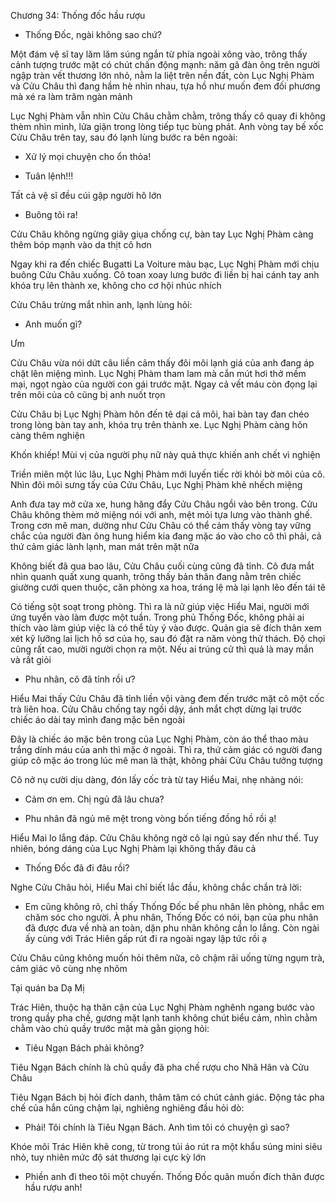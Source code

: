 




Chương 34: Thống đốc hầu rượu

- Thống Đốc, ngài không sao chứ?

Một đám vệ sĩ tay lăm lăm súng ngắn từ phía ngoài xông vào, trông thấy cảnh tượng trước mặt có chút chấn động mạnh: năm gã đàn ông trên người ngập tràn vết thương lớn nhỏ, nằm la liệt trên nền đất, còn Lục Nghị Phàm và Cửu Châu thì đang hầm hè nhìn nhau, tựa hồ như muốn đem đối phương mà xé ra làm trăm ngàn mảnh

Lục Nghị Phàm vẫn nhìn Cửu Châu chằm chằm, trông thấy cô quay đi không thèm nhìn mình, lửa giận trong lòng tiếp tục bùng phát. Anh vòng tay bế xốc Cửu Châu trên tay, sau đó lạnh lùng bước ra bên ngoài:

- Xử lý mọi chuyện cho ổn thỏa!

- Tuân lệnh!!!

Tất cả vệ sĩ đều cúi gập người hô lớn

- Buông tôi ra!

Cửu Châu không ngừng giãy giụa chống cự, bàn tay Lục Nghị Phàm càng thêm bóp mạnh vào da thịt cô hơn

Ngay khi ra đến chiếc Bugatti La Voiture màu bạc, Lục Nghị Phàm mới chịu buông Cửu Châu xuống. Cô toan xoay lưng bước đi liền bị hai cánh tay anh khóa trụ lên thành xe, không cho cơ hội nhúc nhích

Cửu Châu trừng mắt nhìn anh, lạnh lùng hỏi:

- Anh muốn gì?

Ưm

Cửu Châu vừa nói dứt câu liền cảm thấy đôi môi lạnh giá của anh đang áp chặt lên miệng mình. Lục Nghị Phàm tham lam mà cắn mút hơi thở mềm mại, ngọt ngào của người con gái trước mặt. Ngay cả vết máu còn đọng lại trên môi của cô cũng bị anh nuốt trọn

Cửu Châu bị Lục Nghị Phàm hôn đến tê dại cả môi, hai bàn tay đan chéo trong lòng bàn tay anh, khóa trụ trên thành xe. Lục Nghị Phàm càng hôn càng thêm nghiện

Khốn khiếp! Mùi vị của người phụ nữ này quả thực khiến anh chết vì nghiện

Triền miên một lúc lâu, Lục Nghị Phàm mới luyến tiếc rời khỏi bờ môi của cô. Nhìn đôi môi sưng tấy của Cửu Châu, Lục Nghị Phàm khẽ nhếch miệng

Anh đưa tay mở cửa xe, hung hăng đẩy Cửu Châu ngồi vào bên trong. Cửu Châu không thèm mở miệng nói với anh, mệt mỏi tựa lưng vào thành ghế. Trong cơn mê man, dường như Cửu Châu có thể cảm thấy vòng tay vững chắc của người đàn ông hung hiểm kia đang mặc áo vào cho cô thì phải, cả thứ cảm giác lành lạnh, man mát trên mặt nữa

Không biết đã qua bao lâu, Cửu Châu cuối cùng cũng đã tỉnh. Cô đưa mắt nhìn quanh quất xung quanh, trông thấy bản thân đang nằm trên chiếc giường cưới quen thuộc, căn phòng xa hoa, tráng lệ mà lại lạnh lẽo đến tái tê

Có tiếng sột soạt trong phòng. Thì ra là nữ giúp việc Hiểu Mai, người mới ứng tuyển vào làm được một tuần. Trong phủ Thống Đốc, không phải ai thích vào làm giúp việc là có thể tùy ý vào được. Quản gia sẽ đích thân xem xét kỹ lưỡng lai lịch hồ sơ của họ, sau đó đặt ra năm vòng thử thách. Độ chọi cũng rất cao, mười người chọn ra một. Nếu ai trúng cử thì quả là may mắn và rất giỏi

- Phu nhân, cô đã tỉnh rồi ư?

Hiểu Mai thấy Cửu Châu đã tỉnh liền vội vàng đem đến trước mặt cô một cốc trà liên hoa. Cửu Châu chống tay ngồi dậy, ánh mắt chợt dừng lại trước chiếc áo dài tay mình đang mặc bên ngoài

Đây là chiếc áo mặc bên trong của Lục Nghị Phàm, còn áo thể thao màu trắng dính máu của anh thì mặc ở ngoài. Thì ra, thứ cảm giác có người đang giúp cô mặc áo trong lúc mê man là thật, không phải Cửu Châu tưởng tượng

Cô nở nụ cười dịu dàng, đón lấy cốc trà từ tay Hiểu Mai, nhẹ nhàng nói:

- Cảm ơn em. Chị ngủ đã lâu chưa?

- Phu nhân đã ngủ mê mệt trong vòng bốn tiếng đồng hồ rồi ạ!

Hiểu Mai lo lắng đáp. Cửu Châu không ngờ cô lại ngủ say đến như thế. Tuy nhiên, bóng dáng của Lục Nghị Phàm lại không thấy đâu cả

- Thống Đốc đã đi đâu rồi?

Nghe Cửu Châu hỏi, Hiểu Mai chỉ biết lắc đầu, không chắc chắn trả lời:

- Em cũng không rõ, chỉ thấy Thống Đốc bế phu nhân lên phòng, nhắc em chăm sóc cho người. À phu nhân, Thống Đốc có nói, bạn của phu nhân đã được đưa về nhà an toàn, dặn phu nhân không cần lo lắng. Còn ngài ấy cùng với Trác Hiên gấp rút đi ra ngoài ngay lập tức rồi ạ

Cửu Châu cũng không muốn hỏi thêm nữa, cô chậm rãi uống từng ngụm trà, cảm giác vô cùng nhẹ nhõm

Tại quán ba Dạ Mị

Trác Hiên, thuộc hạ thân cận của Lục Nghị Phàm nghênh ngang bước vào trong quầy pha chế, gương mặt lạnh tanh không chút biểu cảm, nhìn chằm chằm vào chủ quầy trước mặt mà gằn giọng hỏi:

- Tiêu Ngạn Bách phải không?

Tiêu Ngạn Bách chính là chủ quầy đã pha chế rượu cho Nhã Hân và Cửu Châu

Tiêu Ngạn Bách bị hỏi đích danh, thâm tâm có chút cảnh giác. Động tác pha chế của hắn cũng chậm lại, nghiêng nghiêng đầu hỏi dò:

- Phải! Tôi chính là Tiêu Ngạn Bách. Anh tìm tôi có chuyện gì sao?

Khóe môi Trác Hiên khẽ cong, từ trong túi áo rút ra một khẩu súng mini siêu nhỏ, tuy nhiên mức độ sát thương lại cực kỳ lớn

- Phiền anh đi theo tôi một chuyến. Thống Đốc quân muốn đích thân được hầu rượu anh!




